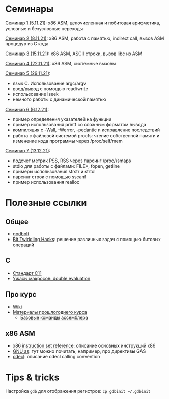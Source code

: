 # Семинары
[Семинар 1 (5.11.21)](./sem01_asm): x86 ASM, целочисленная и побитовая арифметика, условные и безусловные переходы

[Семинар 2 (8.11.21)](./sem02_asm): x86 ASM, работа с памятью, indirect call, вызов ASM процедур из C кода

[Семинар 3 (15.11.21)](./sem03_asm): x86 ASM, ASCII строки, вызов libc из ASM

[Семинар 4 (22.11.21)](./sem04_asm): x86 ASM, системные вызовы

[Семинар 5 (29.11.21)](./sem05_syscalls_io):
* язык C. Использование argc/argv
* ввод/вывод с помощью read/write
* использование lseek
* немного работы с динамической памятью

[Семинар 6 (6.12.21)](./sem06_stdio_procfs):
* пример определения указателей на функции
* пример использования printf со сложным форматом вывода
* компиляция с -Wall, -Werror, -pedantic и исправление последствий
* работа с файловой системой procfs: чтение собственной памяти и изменение кода программы через /proc/self/mem

[Семинар 7 (13.12.21)](./sem07_dynamic_memory):
* подсчет метрик PSS, RSS через парсинг /proc/<pid>/smaps
* stdio для работы с файлами: FILE\*, fopen, getline
* примеры использования strstr и strtol
* парсинг строк с помощью sscanf
* пример использования realloc

# Полезные ссылки
## Общее
* [godbolt](https://godbolt.org/)
* [Bit Twiddling Hacks](https://graphics.stanford.edu/~seander/bithacks.html): решение различных задач с помощью битовых операций

## C
* [Стандарт C11](http://www.open-std.org/jtc1/sc22/wg14/www/docs/n1548.pdf)
* [Ужасы макросов: double evaluation](https://stackoverflow.com/questions/39439181/what-is-double-evaluation-and-why-should-it-be-avoided)

## Про курс
* [Wiki](http://wiki.cs.hse.ru/CAOS-2021)
* [Материалы прошлогоднего курса](https://github.com/blackav/hse-caos-2020)
	* [Базовые команды ассемблера](https://github.com/blackav/hse-caos-2020/tree/master/07-asm1)

## x86 ASM
* [x86 instruction set reference](https://c9x.me/x86/): описание основных инструкций x86
* [GNU as](https://sourceware.org/binutils/docs/as/): тут можно почитать, например, про директивы GAS
* [cdecl](https://aaronbloomfield.github.io/pdr/book/x86-32bit-ccc-chapter.pdf): описание cdecl calling convention

# Tips & tricks
Настройка `gdb` для отображения регистров: `cp gdbinit ~/.gdbinit`
